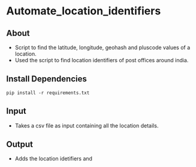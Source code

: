 # Automate_location_identifiers

## About
- Script to find the latitude, longitude, geohash and pluscode values of a location. 
- Used the script to find location identifiers of post offices around india.

## Install Dependencies
```
pip install -r requirements.txt
```

## Input
  - Takes a csv file as input containing all the location details.
## Output
  - Adds the location idetifiers and 



